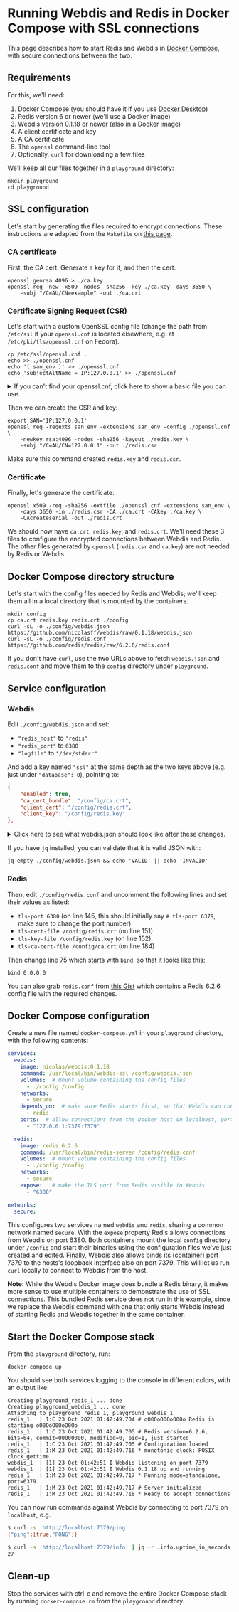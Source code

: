 # Running Webdis and Redis in Docker Compose with SSL connections

This page describes how to start Redis and Webdis in [Docker Compose](https://docs.docker.com/compose/), with secure connections between the two.

## Requirements

For this, we'll need:
1. Docker Compose (you should have it if you use [Docker Desktop](https://www.docker.com/products/docker-desktop))
2. Redis version 6 or newer (we'll use a Docker image)
3. Webdis version 0.1.18 or newer (also in a Docker image)
4. A client certificate and key
5. A CA certificate
6. The `openssl` command-line tool
7. Optionally, `curl` for downloading a few files

We'll keep all our files together in a `playground` directory:

```shell
mkdir playground
cd playground
```

## SSL configuration

Let's start by generating the files required to encrypt connections. These instructions are adapted from the `Makefile` on [this page](https://nishanths.svbtle.com/setting-up-redis-with-tls).

### CA certificate

First, the CA cert. Generate a key for it, and then the cert:

```shell
openssl genrsa 4096 > ./ca.key
openssl req -new -x509 -nodes -sha256 -key ./ca.key -days 3650 \
    -subj "/C=AU/CN=example" -out ./ca.crt
```

### Certificate Signing Request (CSR)

Let's start with a custom OpenSSL config file (change the path from `/etc/ssl` if your `openssl.cnf` is located elsewhere, e.g. at `/etc/pki/tls/openssl.cnf` on Fedora).

```shell
cp /etc/ssl/openssl.cnf .
echo >> ./openssl.cnf
echo '[ san_env ]' >> ./openssl.cnf
echo 'subjectAltName = IP:127.0.0.1' >> ./openssl.cnf
```

<details>
  <summary>If you can't find your openssl.cnf, click here to show a basic file you can use.</summary>

Save the following block as `openssl.cnf` in your `playground` directory:

```ini
[ req ]
distinguished_name = req_distinguished_name
attributes  = req_attributes

[ req_distinguished_name ]
countryName   = Country Name (2 letter code)
countryName_min   = 2
countryName_max   = 2
stateOrProvinceName  = State or Province Name (full name)
localityName   = Locality Name (eg, city)
0.organizationName  = Organization Name (eg, company)
organizationalUnitName  = Organizational Unit Name (eg, section)
commonName   = Common Name (eg, fully qualified host name)
commonName_max   = 64
emailAddress   = Email Address
emailAddress_max  = 64

[ req_attributes ]
challengePassword  = A challenge password
challengePassword_min  = 4
challengePassword_max  = 20

[ san_env ]
subjectAltName = IP:127.0.0.1
```
</details>

Then we can create the CSR and key:
```shell
export SAN='IP:127.0.0.1'
openssl req -reqexts san_env -extensions san_env -config ./openssl.cnf \
    -newkey rsa:4096 -nodes -sha256 -keyout ./redis.key \
    -subj "/C=AU/CN=127.0.0.1" -out ./redis.csr
```

Make sure this command created `redis.key` and `redis.csr`.

### Certificate

Finally, let's generate the certificate:

```shell
openssl x509 -req -sha256 -extfile ./openssl.cnf -extensions san_env \
    -days 3650 -in ./redis.csr -CA ./ca.crt -CAkey ./ca.key \
    -CAcreateserial -out ./redis.crt
```

We should now have `ca.crt`, `redis.key`, and `redis.crt`. We'll need these 3 files to configure the encrypted connections between Webdis and Redis. The other files generated by `openssl` (`redis.csr` and `ca.key`) are not needed by Redis or Webdis.

## Docker Compose directory structure

Let's start with the config files needed by Redis and Webdis; we'll keep them all in a local directory that is mounted by the containers.

```shell
mkdir config
cp ca.crt redis.key redis.crt ./config
curl -sL -o ./config/webdis.json https://github.com/nicolasff/webdis/raw/0.1.18/webdis.json
curl -sL -o ./config/redis.conf https://github.com/redis/redis/raw/6.2.6/redis.conf
```

If you don't have `curl`, use the two URLs above to fetch `webdis.json` and `redis.conf` and move them to the `config` directory under `playground`.

## Service configuration

### Webdis

Edit `./config/webdis.json` and set:

- `"redis_host"` to `"redis"`
- `"redis_port"` to `6380`
- `"logfile"` to `"/dev/stderr"`

And add a key named `"ssl"` at the same depth as the two keys above (e.g. just under `"database": 0`), pointing to:

```json
{
    "enabled": true,
    "ca_cert_bundle": "/config/ca.crt",
    "client_cert": "/config/redis.crt",
    "client_key": "/config/redis.key"
},
```

<details>
  <summary>Click here to see what webdis.json should look like after these changes.</summary>

```json
{
    "redis_host": "redis",
    "redis_port": 6380,

    "http_host": "0.0.0.0",
    "http_port": 7379,

    "threads": 5,
    "pool_size": 20,

    "daemonize": false,
    "websockets": false,

    "database": 0,

    "ssl": {
        "enabled": true,
        "ca_cert_bundle": "/config/ca.crt",
        "client_cert": "/config/redis.crt",
        "client_key": "/config/redis.key"
    },

    "acl": [
        {
            "disabled": ["DEBUG"]
        },
        {
            "http_basic_auth": "user:password",
            "enabled": ["DEBUG"]
        }
    ],

    "verbosity": 4,
    "logfile": "/dev/stderr"
}
```
</details>

If you have `jq` installed, you can validate that it is valid JSON with:

```shell
jq empty ./config/webdis.json && echo 'VALID' || echo 'INVALID'
```

### Redis

Then, edit `./config/redis.conf` and uncomment the following lines and set their values as listed:

- `tls-port 6380` (on line 145, this should initially say `# tls-port 6379`, make sure to change the port number)
- `tls-cert-file /config/redis.crt` (on line 151)
- `tls-key-file /config/redis.key` (on line 152)
- `tls-ca-cert-file /config/ca.crt` (on line 184)

Then change line 75 which starts with `bind`, so that it looks like this:

```
bind 0.0.0.0
```

You can also grab `redis.conf` from [this Gist](https://gist.github.com/nicolasff/513d3ebd9d6f4268d6deb1d979fa44b8) which contains a Redis 6.2.6 config file with the required changes.

## Docker Compose configuration

Create a new file named `docker-compose.yml` in your `playground` directory, with the following contents:

```yaml
services:
  webdis:
    image: nicolas/webdis:0.1.18
    command: /usr/local/bin/webdis-ssl /config/webdis.json
    volumes:  # mount volume containing the config files
      - ./config:/config
    networks:
      - secure
    depends_on:  # make sure Redis starts first, so that Webdis can connect to it without retries
      - redis
    ports:  # allow connections from the Docker host on localhost, port 7379
      - "127.0.0.1:7379:7379"

  redis:
    image: redis:6.2.6
    command: /usr/local/bin/redis-server /config/redis.conf
    volumes:  # mount volume containing the config files
      - ./config:/config
    networks:
      - secure
    expose:   # make the TLS port from Redis visible to Webdis
      - "6380"

networks:
  secure: 
```

This configures two services named `webdis` and `redis`, sharing a common network named `secure`. With the `expose` property Redis allows connections from Webdis on port 6380. Both containers mount the local `config` directory under `/config` and start their binaries using the configuration files we've just created and edited. Finally, Webdis also allows binds its (container) port 7379 to the hosts's loopback interface also on port 7379. This will let us run `curl` locally to connect to Webdis from the host.

**Note:** While the Webdis Docker image does bundle a Redis binary, it makes more sense to use multiple containers to demonstrate the use of SSL connections. This bundled Redis service does not run in this example, since we replace the Webdis command with one that only starts Webdis instead of starting Redis and Webdis together in the same container.

## Start the Docker Compose stack

From the `playground` directory, run:

```shell
docker-compose up
```

You should see both services logging to the console in different colors, with an output like:
```none
Creating playground_redis_1 ... done
Creating playground_webdis_1 ... done
Attaching to playground_redis_1, playground_webdis_1
redis_1   | 1:C 23 Oct 2021 01:42:49.704 # oO0OoO0OoO0Oo Redis is starting oO0OoO0OoO0Oo
redis_1   | 1:C 23 Oct 2021 01:42:49.705 # Redis version=6.2.6, bits=64, commit=00000000, modified=0, pid=1, just started
redis_1   | 1:C 23 Oct 2021 01:42:49.705 # Configuration loaded
redis_1   | 1:M 23 Oct 2021 01:42:49.716 * monotonic clock: POSIX clock_gettime
webdis_1  | [1] 23 Oct 01:42:51 I Webdis listening on port 7379
webdis_1  | [1] 23 Oct 01:42:51 I Webdis 0.1.18 up and running
redis_1   | 1:M 23 Oct 2021 01:42:49.717 * Running mode=standalone, port=6379.
redis_1   | 1:M 23 Oct 2021 01:42:49.717 # Server initialized
redis_1   | 1:M 23 Oct 2021 01:42:49.718 * Ready to accept connections
```

You can now run commands against Webdis by connecting to port 7379 on `localhost`, e.g.

```sh
$ curl -s 'http://localhost:7379/ping'
{"ping":[true,"PONG"]}

$ curl -s 'http://localhost:7379/info' | jq -r .info.uptime_in_seconds
27
```

## Clean-up

Stop the services with ctrl-c and remove the entire Docker Compose stack by running `docker-compose rm` from the `playground` directory.
